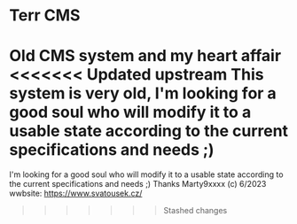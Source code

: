 # Terr CMS
 Old CMS system and my heart affair
<<<<<<< Updated upstream
 This system is very old, I'm looking for a good soul who will modify it to a usable state according to the current specifications and needs ;)
=======
 I'm looking for a good soul who will modify it to a usable state according to the current specifications and needs ;)
 Thanks Marty9xxxx (c) 6/2023
 wwbsite: https://www.svatousek.cz/
>>>>>>> Stashed changes
